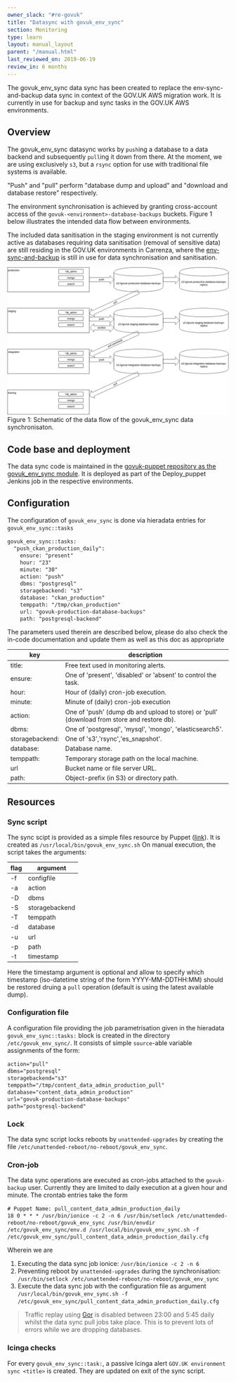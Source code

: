 ```yaml
---
owner_slack: "#re-govuk"
title: "Datasync with govuk_env_sync"
section: Monitoring
type: learn
layout: manual_layout
parent: "/manual.html"
last_reviewed_on: 2019-06-19
review_in: 6 months
---
```


The govuk_env_sync data sync has been created to replace the env-sync-and-backup data sync in context of the GOV.UK AWS migration work. It is currently in use for backup and sync tasks in the GOV.UK AWS environments.

## Overview

The govuk_env_sync datasync works by `push`ing a database to a data backend and subsequently `pull`ing it down from there. At the moment, we are using exclusively `s3`, but a `rsync` option for use with traditional file systems is available.

"Push" and "pull" perform "database dump and upload" and "download and database restore" respectively.

The environment synchronisation is achieved by granting cross-account access of the `govuk-<environment>-database-backups` buckets. Figure 1 below illustrates the intended data flow between environments.

The included data sanitisation in the staging environment is not currently active as databases requiring data sanitisation (removal of sensitive data) are still residing in the GOV.UK environments in Carrenza, where the [env-sync-and-backup]() is still in use for data synchronisation and sanitisation.

![Schematic of the data flow of the govuk_env_sync data synchronisaton](images/govuk_env_sync.png)
Figure 1:  Schematic of the data flow of the govuk_env_sync data synchronisaton.

## Code base and deployment

The data sync code is maintained in the [govuk-puppet repository as the govuk_env_sync module](
https://github.com/alphagov/govuk-puppet/tree/master/modules/govuk_env_sync).
It is deployed as part of the Deploy_puppet Jenkins job in the respective environments.

## Configuration

The configuration of `govuk_env_sync` is done via hieradata entries for `govuk_env_sync::tasks`

```
govuk_env_sync::tasks:
  "push_ckan_production_daily":
    ensure: "present"
    hour: "23"
    minute: "30"
    action: "push"
    dbms: "postgresql"
    storagebackend: "s3"
    database: "ckan_production"
    temppath: "/tmp/ckan_production"
    url: "govuk-production-database-backups"
    path: "postgresql-backend"
```
The parameters used therein are described below, please do also check the in-code documentation and update them as well as this doc as appropriate

key             |description|
----------------|--------------------------------------------------------------|
title:          | Free text used in monitoring alerts.|
ensure:         | One of 'present', 'disabled' or 'absent' to control the task.|
hour:           | Hour of (daily) cron-job execution.|
minute:         | Minute of (daily) cron-job execution|
action:         | One of 'push' (dump db and upload to store) or 'pull' (download from store and restore db).|
dbms:           | One of 'postgresql', 'mysql', 'mongo', 'elasticsearch5'.|
storagebackend: | One of 's3','rsync','es_snapshot'.|
database:       | Database name.|
temppath:       | Temporary storage path on the local machine.|
url             |Bucket name or file server URL.|
path:           |Object-prefix (in S3) or directory path.|

## Resources

### Sync script
The sync scipt is provided as a simple files resource by Puppet ([link](https://github.com/alphagov/govuk-puppet/blob/master/modules/govuk_env_sync/files/govuk_env_sync.sh)). It is created as `/usr/local/bin/govuk_env_sync.sh`
On manual execution, the script takes the arguments:

flag|argument|
----|------------|
-f  |configfile|
-a  |action|
-D  |dbms|
-S  |storagebackend|
-T  |temppath|
-d  |database|
-u  |url|
-p  |path|
-t  |timestamp|

Here the timestamp argument is optional and allow to specify which timestamp (iso-datetime string of the form YYYY-MM-DDTHH:MM) should be restored druing a `pull` operation (default is using the latest available dump).

### Configuration file
A configuration file providing the job parametrisation given in the hieradata `govuk_env_sync::tasks:` block is created in the directory `/etc/govuk_env_sync/`. It consists of simple `source`-able variable assignments of the form:

```
action="pull"
dbms="postgresql"
storagebackend="s3"
temppath="/tmp/content_data_admin_production_pull"
database="content_data_admin_production"
url="govuk-production-database-backups"
path="postgresql-backend"
```

### Lock
The data sync script locks reboots by `unattended-upgrades` by creating the file `/etc/unattended-reboot/no-reboot/govuk_env_sync`.

### Cron-job
The data sync operations are executed as cron-jobs attached to the `govuk-backup` user. Currently they are limited to daily execution at a given hour and minute. The crontab entries take the form

```
# Puppet Name: pull_content_data_admin_production_daily
18 0 * * * /usr/bin/ionice -c 2 -n 6 /usr/bin/setlock /etc/unattended-reboot/no-reboot/govuk_env_sync /usr/bin/envdir /etc/govuk_env_sync/env.d /usr/local/bin/govuk_env_sync.sh -f /etc/govuk_env_sync/pull_content_data_admin_production_daily.cfg

```

Wherein we are

1. Executing the data sync job ionice:
`/usr/bin/ionice -c 2 -n 6`
2. Preventing reboot by `unattended-upgrades` during the synchronisation:
`/usr/bin/setlock /etc/unattended-reboot/no-reboot/govuk_env_sync`
3. Execute the data sync job with the configuration file as argument
`/usr/local/bin/govuk_env_sync.sh -f /etc/govuk_env_sync/pull_content_data_admin_production_daily.cfg`

> Traffic replay using [Gor]() is disabled between 23:00 and 5:45 daily whilst the
data sync pull jobs take place. This is to prevent lots of errors while we are
dropping databases.

### Icinga checks
For every `govuk_env_sync::task:`, a passive Icinga alert `GOV.UK environment sync <title>` is created. They are updated on exit of the sync script.
